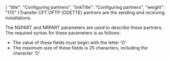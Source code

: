 {
    "title": "Configuring  partners",
    "linkTitle": "Configuring partners",
    "weight": "170"
}Transfer CFT OFTP (ODETTE) partners are the sending and receiving installations.

The NSPART and NRPART parameters are used to describe these partners.
The required syntax for these parameters is as follows:

-   The value of these
    fields must
    begin with the letter ‘O’
-   The maximum size
    of these fields is 25 characters, including the character ‘O’
